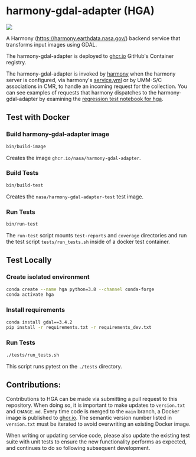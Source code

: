 # harmony-gdal-adapter (HGA)

![](https://data-services-github-badges.s3.amazonaws.com/cov.svg?dummy=true)

A Harmony (https://harmony.earthdata.nasa.gov/) backend service that transforms input images using GDAL.

The harmony-gdal-adapter is deployed to [ghcr.io](https://github.com/nasa/harmony-gdal-adapter/pkgs/container/harmony-gdal-adapter) GitHub's Container registry.

The harmony-gdal-adapter is invoked by [harmony](https://github.com/nasa/harmony) when the harmony server is configured, via harmony's [service.yml](https://github.com/nasa/harmony/blob/main/config/services.yml) or by UMM-S/C associations in CMR, to handle an incoming request for the collection. You can see examples of requests that harmony dispatches to the harmony-gdal-adapter by examining the [regression test notebook for hga](https://github.com/nasa/harmony-regression-tests/blob/main/test/hga/HGA_regression.ipynb).


## Test with Docker

### Build harmony-gdal-adapter image
```bash
bin/build-image
```
Creates the image `ghcr.io/nasa/harmony-gdal-adapter`.

### Build Tests
```bash
bin/build-test
```
Creates the `nasa/harmony-gdal-adapter-test` test image.

### Run Tests
```bash
bin/run-test
```
The `run-test` script mounts `test-reports` and `coverage` directories and run the test script `tests/run_tests.sh` inside of a docker test container.


## Test Locally

### Create isolated environment

```bash
conda create --name hga python=3.8 --channel conda-forge
conda activate hga
```

### Install requirements

```bash
conda install gdal==3.4.2
pip install -r requirements.txt -r requirements_dev.txt
```

### Run Tests

```bash
./tests/run_tests.sh
```
This script runs pytest on the `./tests` directory.

## Contributions:

Contributions to HGA can be made via submitting a pull request to this
repository. When doing so, it is important to make updates to `version.txt`
and `CHANGE.md`. Every time code is merged to the `main` branch, a Docker image
is published to [ghcr.io](https://github.com/nasa/harmony-gdal-adapter/pkgs/container/harmony-gdal-adapter). The semantic version number listed in `version.txt` must be iterated to
avoid overwriting an existing Docker image.

When writing or updating service code, please also update the existing test
suite with unit tests to ensure the new functionality performs as expected, and
continues to do so following subsequent development.
